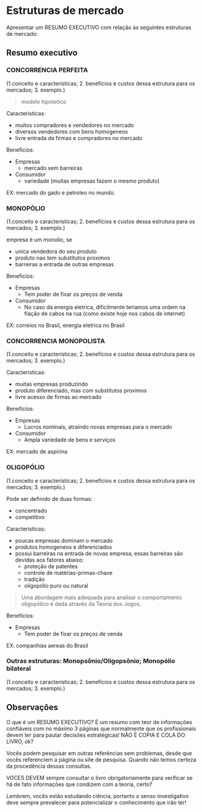 # Estruturas de mercado

Apresentar um RESUMO EXECUTIVO com relação às seguintes estruturas de mercado:

## Resumo executivo

### CONCORRENCIA PERFEITA

(1.conceito e características; 2. benefícios e custos dessa estrutura para os
mercados; 3. exemplo.)

> modelo hipotetico

Caracteristicas:

- muitos compradores e vendedores no mercado
- diversos vendedores com bens homogeneos
- livre entrada de firmas e compradores no mercado

Beneficios:

- Empresas
  - mercado sem barreiras
- Consumidor
  - variedade (muitas empresas fazem o mesmo produto)

EX: mercado do gado e petroleo no mundo.

### MONOPÓLIO 

(1.conceito e características; 2. benefícios e custos dessa estrutura para os
mercados; 3. exemplo.)

empresa é um monolio, se

- unica vendedora do seu produto
- produto nao tem substitutos proximos
- barreiras a entrada de outras empresas

Beneficios:

- Empresas
  - Tem poder de fixar os preços de venda
- Consumidor
  - No caso da energia eletrica, dificilmente teriamos uma ordem na fiação de cabos na rua (como existe hoje nos cabos de internet)

EX: correios no Brasil, energia eletrica no Brasil

### CONCORRENCIA MONOPOLISTA 

(1.conceito e características; 2. benefícios e custos dessa estrutura para os
mercados; 3. exemplo.)

Caracteristicas:

- muitas empresas produzindo
- produto diferenciado, mas com substitutos proximos
- livre acesso de firmas ao mercado

Beneficios:

- Empresas
  - Lucros nominais, atraindo novas empresas para o mercado
- Consumidor
  - Ampla variedade de bens e serviços

EX: mercado de aspirina

### OLIGOPÓLIO 

(1.conceito e características; 2. benefícios e custos dessa estrutura para os
mercados; 3. exemplo.)

Pode ser definido de duas formas:

- concentrado
- competitivo

Caracteristicas:

- poucas empresas dominam o mercado
- produtos homogeneos e diferenciados
- possui barreiras na entrada de novas empresa, essas barreiras são devidas aos fatores abaixo:
  - proteção de patentes
  - controle de matérias-primas-chave
  - tradição
  - oligopólio puro ou natural

> Uma abordagem mais adequada para analisar o comportamento oligopólico é dada através da Teoria dos Jogos.

Beneficios:

- Empresas
  - Tem poder de fixar os preços de venda

EX: companhias aereas do Brasil

###  Outras estruturas: Monopsônio/Oligopsônio; Monopólio bilateral

(1.conceito e características; 2. benefícios e custos dessa estrutura para os
mercados; 3. exemplo.)

## Observações

O que é um RESUMO EXECUTIVO? É um resumo com teor de informações confiáveis com no máximo 3 páginas que normalmente que os profissionais devem ter para pautar decisões estratégicas! NÃO È COPIA E COLA DO LIVRO, ok?

Vocês podem pesquisar em outras referências sem problemas, desde que vocês referenciem a página ou site de pesquisa. Quando não temos certeza da procedência dessas consultas.

VOCES DEVEM sempre consultar o livro obrigatoriamente para verificar se há de fato informações que condizem com a teoria, certo?

Lembrem, vocês estão estudando ciência, portanto o senso investigativo deve sempre prevalecer para potencializar o conhecimento que irão ter!